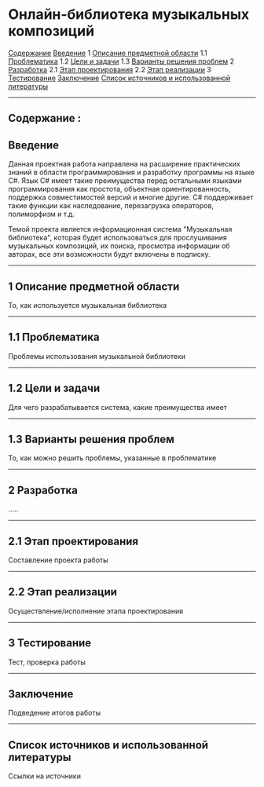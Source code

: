 # Онлайн-библиотека музыкальных композиций
[Содержание](#содержание)
[Введение](#введение)
1 [Описание предметной области](#предметная_область)
1.1 [Проблематика](#проблематика)
1.2 [Цели и задачи](#цели_и_задачи)
1.3 [Варианты решения проблем](#решение)
2 [Разработка](#разработка)
2.1 [Этап проектирования](#проектирование)
2.2 [Этап реализации](#реализация)
3 [Тестирование](#тестирование)
[Заключение](#заключение)
[Список источников и использованной литературы](#список_источников)

***
## Содержание :
## Введение <a name="введение"></a>
Данная проектная работа направлена на расширение практических знаний в области программирования и разработку программы на языке С#. Язык С# имеет такие преимущества перед остальными языками программирования как простота, объектная ориентированность, поддержка совместимостей версий и многие другие. С# поддерживает такие функции как наследование, перезагрузка операторов, полиморфизм и т.д.

Темой проекта является информационная система "Музыкальная библиотека", которая будет использоваться для прослушивания музыкальных композиций, их поиска, просмотра информации об авторах, все эти возможности будут включены в подписку.

***

## 1 Описание предметной области <a name="предметная_область"></a>
То, как используется музыкальная библиотека
***
## 1.1 Проблематика <a name="проблематика"></a>
Проблемы использования музыкальной библиотеки
***
## 1.2 Цели и задачи <a name="цели_и_задачи"></a>
Для чего разрабатывается система, какие преимущества имеет
***
## 1.3 Варианты решения проблем <a name="решение"></a>
То, как можно решить проблемы, указанные в проблематике
***
## 2 Разработка <a name="разработка"></a>
.....
***
## 2.1 Этап проектирования <a name="проектирование"></a>
Составление проекта работы 
***
## 2.2 Этап реализации <a name="реализация"></a>
Осуществление/исполнение этапа проектирования
***
## 3 Тестирование <a name="тестирование"></a>
Тест, проверка работы
***
## Заключение <a name="заключение"></a>
Подведение итогов работы
***
## Список источников и использованной литературы <a name="список_источников"></a>
Ссылки на источники
